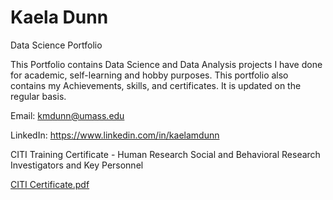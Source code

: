 # Kaela Dunn
Data Science Portfolio

This Portfolio contains Data Science and Data Analysis projects I have done for academic, self-learning and hobby purposes. This portfolio also contains my Achievements, skills, and certificates. It is updated on the regular basis.

Email: kmdunn@umass.edu

LinkedIn: https://www.linkedin.com/in/kaelamdunn

CITI Training Certificate - Human Research Social and Behavioral Research Investigators and Key Personnel

[CITI Certificate.pdf](https://github.com/kmdunn-umass/kmdunn/blob/a0268f50462412fd2baa2a11197a3f39f1595c20/CITI%20Certificate.pdf)
